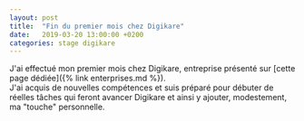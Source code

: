 ```yaml
---
layout: post
title:  "Fin du premier mois chez Digikare"
date:   2019-03-20 13:00:00 +0200
categories: stage digikare
---
```

J'ai effectué mon premier mois chez Digikare, entreprise présenté sur [cette page dédiée]({% link enterprises.md %}).  
J'ai acquis de nouvelles compétences et suis préparé pour débuter de réelles tâches qui feront avancer Digikare et ainsi y ajouter, modestement, ma "touche" personnelle.